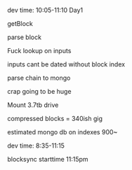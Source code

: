 
dev time:
    10:05-11:10
Day1

getBlock

parse block

Fuck lookup on inputs


inputs cant be dated without block index

parse chain to mongo

crap going to be huge

Mount 3.7tb drive

compressed blocks = 340ish gig

estimated mongo db on indexes 900~

dev time:
8:35-11:15

blocksync
starttime 11:15pm